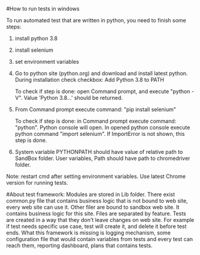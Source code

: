 #How to run tests in windows

To run automated test that are written in python, you need to finish some steps:
 1. install python 3.8
 2. install selenium
 3. set environment variables
 
 1. Go to python site (python.org) and download and install latest python.
    During installation check checkbox: Add Python 3.8 to PATH
    
    To check if step is done: open Command prompt, and execute "python -V". 
    Value 'Python 3.8...' should be returned.
    
 2. From Command prompt execute command: "pip install selenium"
 
    To check if step is done: in Command prompt execute command: "python". Python console
    will open. In opened python console execute python command "import selenium".
    If ImportError is not shown, this step is done.
    
 3. System variable PYTHONPATH should have value of relative path to SandBox folder.
    User variables, Path should have path to chromedriver folder. 
    
Note: restart cmd after setting environment variables. Use latest Chrome version for running tests.


#About test framework:
Modules are stored in Lib folder. There exist common.py file that contains business logic
that is not bound to web site, every web site can use it. Other filer are bound to
sandbox web site. It contains business logic for this site. Files are separated
by feature. Tests are created in a way that they don't leave changes on web site.
For example if test needs specific use case, test will create it, and delete it before test 
ends. What this framework is missing is logging mechanism, some configuration file that
would contain variables from tests and every test can reach them, reporting dashboard, plans
that contains tests.
    
    
   
 